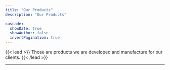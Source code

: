 ```yaml
---
title: "Our Products"
description: "Our Products"

cascade:
  showDate: true
  showAuthor: false
  invertPagination: true
---
```


{{< lead >}}
Those are products we are developed and manufacture for our clients.
{{< /lead >}}

---
